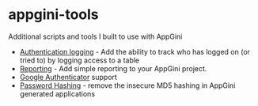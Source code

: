 # appgini-tools
Additional scripts and tools I built to use with AppGini

* [Authentication logging](authentication-logging.md) - Add the ability to track who has logged on (or tried to) by logging access to a table
* [Reporting](report.php) - Add simple reporting to your AppGini project.
* [Google Authenticator](google-authenticator.md) support
* [Password Hashing](password-hashing.md) - remove the insecure MD5 hashing in AppGini generated applications
